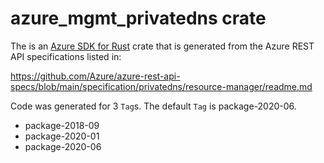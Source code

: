 # azure_mgmt_privatedns crate

The is an [Azure SDK for Rust](https://github.com/Azure/azure-sdk-for-rust) crate that is generated from the Azure REST API specifications listed in:

https://github.com/Azure/azure-rest-api-specs/blob/main/specification/privatedns/resource-manager/readme.md

Code was generated for 3 `Tag`s. The default `Tag` is package-2020-06.


- package-2018-09
- package-2020-01
- package-2020-06